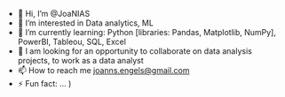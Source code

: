 - 👋 Hi, I’m @JoaNIAS
- 👀 I’m interested in Data analytics, ML
- 🌱 I’m currently learning: Python [libraries: Pandas, Matplotlib, NumPy], PowerBI, Tableou, SQL, Excel
- 💞️ I am looking for an opportunity to collaborate on data analysis projects, to work as a data analyst 
- 📫 How to reach me joanns.engels@gmail.com
- ⚡ Fun fact: ... )

<!---
JoaNIAS/JoaNIAS is a ✨ special ✨ repository because its `README.md` (this file) appears on your GitHub profile.
You can click the Preview link to take a look at your changes.
--->
